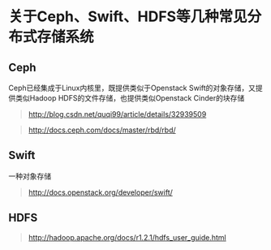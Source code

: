 # 关于Ceph、Swift、HDFS等几种常见分布式存储系统

## Ceph

Ceph已经集成于Linux内核里，既提供类似于Openstack Swift的对象存储，又提供类似Hadoop HDFS的文件存储，也提供类似Openstack Cinder的块存储

> http://blog.csdn.net/quqi99/article/details/32939509

> http://docs.ceph.com/docs/master/rbd/rbd/

## Swift

一种对象存储

> http://docs.openstack.org/developer/swift/

## HDFS

> http://hadoop.apache.org/docs/r1.2.1/hdfs_user_guide.html

